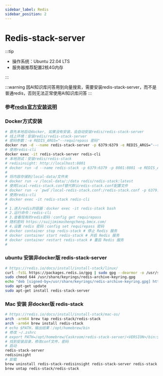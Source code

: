 ```yaml
---
sidebar_label: Redis
sidebar_position: 2
---
```


# Redis-stack-server

:::tip

- 操作系统：Ubuntu 22.04 LTS
- 服务器推荐配置2核4G内存

:::

:::warning
因AI知识库问答用到向量搜索，需要安装redis-stack-server，而不是普通redis，否则无法正常使用AI知识库问答
:::

### 参考[redis官方安装说明](https://redis.io/docs/install/install-stack/docker/)

### Docker方式安装

```bash
# 首先本地启动docker, 如果没有安装，会自动安装redis/redis-stack-server
# 线上环境：安装redis/redis-stack-server
# 密码参数：-e REDIS_ARGS="--requirepass 密码"
docker run -d --name redis-stack-server -p 6379:6379 -e REDIS_ARGS="--requirepass 密码" redis/redis-stack-server:latest
# 使用redis-cli
docker exec -it redis-stack-server redis-cli
# 本地测试：安装redis/redis-stack
# redisinsight: http://localhost:8001
# docker run -d --name redis-stack -p 6379:6379 -p 8001:8001 -e REDIS_ARGS="--requirepass 密码" redis/redis-stack:latest
#
# 将内容存储到/local-data/文件夹
# docker run -v /local-data/:/data redis/redis-stack:latest
# 使用local-redis-stack.conf替代默认redis-stack.conf配置文件
# docker run -v `pwd`/local-redis-stack.conf:/redis-stack.conf -p 6379:6379 -p 8001:8001 redis/redis-stack-server:latest
# 使用redis-cli
# docker exec -it redis-stack redis-cli
#
# 1.进入redis的容器：docker exec -it redis-stack bash
# 2.运行命令：redis-cli
# 3.查看现有的redis密码：config get requirepass
# 随机密码 https://suijimimashengcheng.bmcx.com/
# 4.设置 redis 密码：config set requirepass 密码
# docker container stop redis-stack # 停止 Redis 服务
# docker container start redis-stack # 开启 Redis 服务
# docker container restart redis-stack # 重启 Redis 服务
#
```

### ubuntu 安装非docker版 redis-stack-server

```bash
# https://redis.io/docs/install/install-stack/linux/
curl -fsSL https://packages.redis.io/gpg | sudo gpg --dearmor -o /usr/share/keyrings/redis-archive-keyring.gpg
sudo chmod 644 /usr/share/keyrings/redis-archive-keyring.gpg
echo "deb [signed-by=/usr/share/keyrings/redis-archive-keyring.gpg] https://packages.redis.io/deb $(lsb_release -cs) main" | sudo tee /etc/apt/sources.list.d/redis.list
sudo apt-get update
sudo apt-get install redis-stack-server
```

### Mac 安装 非docker版 redis-stack

```bash
# https://redis.io/docs/install/install-stack/mac-os/
arch -arm64 brew tap redis-stack/redis-stack
arch -arm64 brew install redis-stack
# echo $PATH，输出结果：/opt/homebrew/bin
# 修改 ~/.zshrc
# export PATH=/opt/homebrew/Caskroom/redis-stack-server/<VERSION>/bin:$PATH
# 找到安装目录，修改conf文件，密码
# 启动
redis-stack-server
redisinsight
# 卸载
brew uninstall redis-stack-redisinsight redis-stack-server redis-stack
brew untap redis-stack/redis-stack
```

